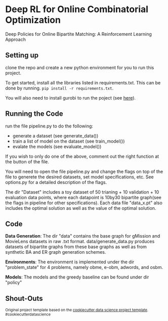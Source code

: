Deep RL for Online Combinatorial Optimization
==============================

Deep Policies for Online Bipartite Matching: A Reinforcement Learning Approach

Setting up
------------
clone the repo and create a new python environment for you to run this project.

To get started, install all the libraries listed in requirements.txt. This can be done by running.
`pip install -r requirements.txt`.

You will also need to install gurobi to run the poject (see [here](https://www.gurobi.com/documentation/9.1/quickstart_mac/cs_using_pip_to_install_gr.html)).

Running the Code
------------
run the file pipeline.py to do the following:
- generate a dataset (see generate_data())
- train a list of model on the dataset (see train_model())
- evalate the models (see evaluate_model())

If you wish to only do one of the above, comment out the right function at the button of the file. 

You will need to open the file pipeline.py and change the flags on top of the file to generete the desired datasets, set model specifications, etc. See options.py for a detailed description of the flags. 

The dir "Dataset" includes a toy dataset of 50 trianing + 10 validation + 10 evaluation data points, where each datapoint is 10by30 bipartite graph(see the flags in pipeline for other specifications). Each data file "data_x.pt" also includes the optimal solution as well as the value of the optimal solution.

Code
--------
**Data Generation**: The dir "data" contains the base graph for gMission and MovieLens datasets in raw .txt format. data/generate_data.py produces datasets of bipartite graphs from these base graphs as well as from synthetic BA and ER graph generation schemes. 

**Environments**: The environment is implemented under the dir "problem_state" for  4 problems, namely obme, e-obm, adwords, and osbm.

**Models**: The models and the greedy baseline can be found under dir "policy"

Shout-Outs
--------

<p><small>Original project template based on the <a target="_blank" href="https://drivendata.github.io/cookiecutter-data-science/">cookiecutter data science project template</a>. #cookiecutterdatascience</small></p>
